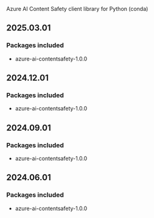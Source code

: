 Azure AI Content Safety client library for Python (conda)

## 2025.03.01

### Packages included

- azure-ai-contentsafety-1.0.0

## 2024.12.01

### Packages included

- azure-ai-contentsafety-1.0.0

## 2024.09.01

### Packages included

- azure-ai-contentsafety-1.0.0

## 2024.06.01

### Packages included

- azure-ai-contentsafety-1.0.0
